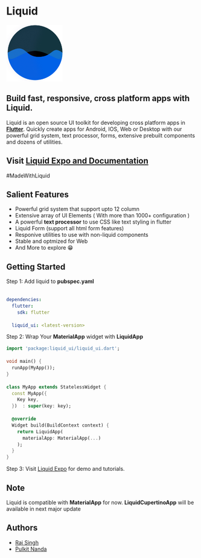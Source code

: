 # Liquid

<img src="liquid_ui/assets/logo_big.png" height="150">

## Build fast, responsive, cross platform apps with Liquid.

Liquid is an open source UI toolkit for developing cross platform apps in **[Flutter](https://flutter.dev/docs)**. Quickly create apps for Android, IOS, Web or Desktop with our powerful grid system, text processor, forms, extensive prebuilt components and dozens of utilities.

## Visit [Liquid Expo and Documentation](http://liquid.stackorient.com/)
#MadeWithLiquid

## Salient Features
- Powerful grid system that support upto 12 column
- Extensive array of UI Elements ( With more than 1000+ configuration )
- A powerful **text processor** to use CSS like text styling in flutter
- Liquid Form (support all html form features)
- Responive utilities to use with non-liquid components
- Stable and optmized for Web
- And More to explore 😁

## Getting Started

Step 1: Add liquid to **pubspec.yaml**

```yaml

dependencies:
  flutter:
    sdk: flutter
    
  liquid_ui: <latest-version>
```

Step 2: Wrap Your **MaterialApp** widget with **LiquidApp**

```dart
import 'package:liquid_ui/liquid_ui.dart';

void main() {
  runApp(MyApp());
}

class MyApp extends StatelessWidget {
  const MyApp({
    Key key,
  })  : super(key: key);

  @override
  Widget build(BuildContext context) {
    return LiquidApp(
      materialApp: MaterialApp(...)
    );
  }
} 
```

Step 3: Visit [Liquid Expo](http://liquid.stackorient.com/) for demo and tutorials.

## Note
Liquid is compatible with **MaterialApp** for now. **LiquidCupertinoApp** will be available in next major update

## Authors
- [Raj Singh](https://www.linkedin.com/in/raj457036/)
- [Pulkit Nanda](https://www.linkedin.com/in/pulkit-nanda/)
